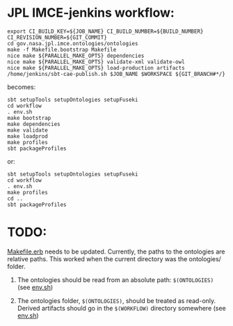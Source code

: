 # JPL IMCE-jenkins workflow:

```shell
export CI_BUILD_KEY=${JOB_NAME} CI_BUILD_NUMBER=${BUILD_NUMBER} CI_REVISION_NUMBER=${GIT_COMMIT}
cd gov.nasa.jpl.imce.ontologies/ontologies
make -f Makefile.bootstrap Makefile
nice make ${PARALLEL_MAKE_OPTS} dependencies
nice make ${PARALLEL_MAKE_OPTS} validate-xml validate-owl
nice make ${PARALLEL_MAKE_OPTS} load-production artifacts
/home/jenkins/sbt-cae-publish.sh $JOB_NAME $WORKSPACE ${GIT_BRANCH#*/}
```

becomes:

```shell
sbt setupTools setupOntologies setupFuseki
cd workflow
. env.sh
make bootstrap
make dependencies
make validate
make loadprod
make profiles
sbt packageProfiles
```

or:

```shell
sbt setupTools setupOntologies setupFuseki
cd workflow
. env.sh
make profiles
cd ..
sbt packageProfiles
```

# TODO:

[Makefile.erb](Makefile.erb) needs to be updated.
Currently, the paths to the ontologies are relative paths.
This worked when the current directory was the ontologies/ folder.

1) The ontologies should be read from an absolute path: `$(ONTOLOGIES)` (see [env.sh](env.sh))

2) The ontologies folder, `$(ONTOLOGIES)`, should be treated as read-only. Derived artifacts should go
in the `$(WORKFLOW)` directory somewhere (see [env.sh](env.sh))
